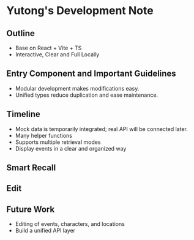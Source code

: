 # Yutong's Development Note
## Outline
- Base on React + Vite + TS
- Interactive, Clear and Full Locally
## Entry Component and Important Guidelines
- Modular development makes modifications easy.
- Unified types reduce duplication and ease maintenance.
## Timeline
- Mock data is temporarily integrated; real API will be connected later.
- Many helper functions
- Supports multiple retrieval modes
- Display events in a clear and organized way
## Smart Recall
## Edit
## Future Work
- Editing of events, characters, and locations
- Build a unified API layer